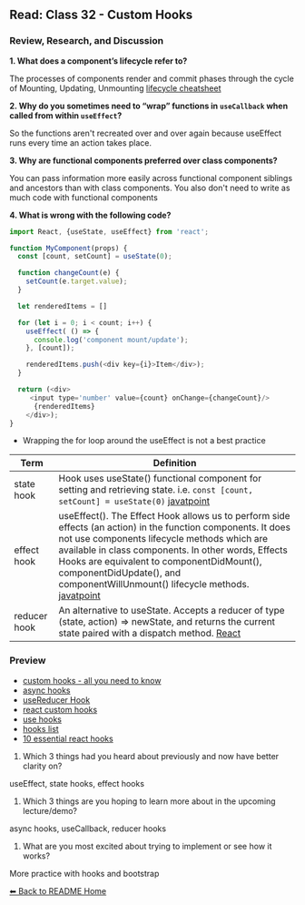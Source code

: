 ## Read: Class 32 - Custom Hooks

### Review, Research, and Discussion

**1. What does a component’s lifecycle refer to?**

The processes of components render and commit phases through the cycle of Mounting, Updating, Unmounting [lifecycle cheatsheet](https://projects.wojtekmaj.pl/react-lifecycle-methods-diagram/)

**2. Why do you sometimes need to “wrap” functions in `useCallback` when called from within `useEffect`?**

So the functions aren't recreated over and over again because useEffect runs every time an action takes place. 

**3. Why are functional components preferred over class components?**

You can pass information more easily across functional component siblings and ancestors than with class components. You also don't need to write as much code with functional components

**4. What is wrong with the following code?**

```js
import React, {useState, useEffect} from 'react';

function MyComponent(props) {
  const [count, setCount] = useState(0);

  function changeCount(e) {
    setCount(e.target.value);
  }

  let renderedItems = []

  for (let i = 0; i < count; i++) {
    useEffect( () => {
      console.log('component mount/update');
    }, [count]);

    renderedItems.push(<div key={i}>Item</div>);
  }

  return (<div>
     <input type='number' value={count} onChange={changeCount}/>
      {renderedItems}
    </div>);
}
```
- Wrapping the for loop around the useEffect is not a best practice

**Term** | **Definition**
-----|-----
state hook | Hook uses useState() functional component for setting and retrieving state. i.e. `const [count, setCount] = useState(0)` [javatpoint](https://www.javatpoint.com/react-hooks)
effect hook | useEffect(). The Effect Hook allows us to perform side effects (an action) in the function components. It does not use components lifecycle methods which are available in class components. In other words, Effects Hooks are equivalent to componentDidMount(), componentDidUpdate(), and componentWillUnmount() lifecycle methods. [javatpoint](https://www.javatpoint.com/react-hooks)
reducer hook | An alternative to useState. Accepts a reducer of type (state, action) => newState, and returns the current state paired with a dispatch method. [React](https://reactjs.org/docs/hooks-reference.html)

### Preview
- [custom hooks - all you need to know](https://www.telerik.com/kendo-react-ui/react-hooks-guide/#toc-custom-react-hooks)
- [async hooks](https://dev.to/vinodchauhan7/react-hooks-with-async-await-1n9g)
- [useReducer Hook](https://reactjs.org/docs/hooks-reference.html#usereducer)
- [react custom hooks](https://reactjs.org/docs/hooks-custom.html)
- [use hooks](https://usehooks.com/)
- [hooks list](https://github.com/rehooks/awesome-react-hooks)
- [10 essential react hooks](https://blog.bitsrc.io/10-react-custom-hooks-you-should-have-in-your-toolbox-aa27d3f5564d)

1. Which 3 things had you heard about previously and now have better clarity on?

useEffect, state hooks, effect hooks

1. Which 3 things are you hoping to learn more about in the upcoming lecture/demo?

async hooks, useCallback, reducer hooks

1. What are you most excited about trying to implement or see how it works?

More practice with hooks and bootstrap

[⬅ Back to README Home](README.md)
